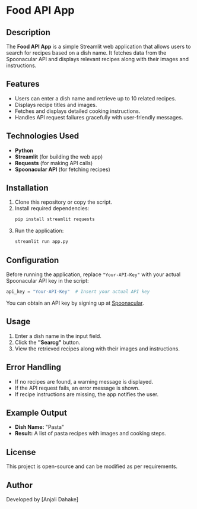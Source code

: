 # Food API App

## Description
The **Food API App** is a simple Streamlit web application that allows users to search for recipes based on a dish name. It fetches data from the Spoonacular API and displays relevant recipes along with their images and instructions.

## Features
- Users can enter a dish name and retrieve up to 10 related recipes.
- Displays recipe titles and images.
- Fetches and displays detailed cooking instructions.
- Handles API request failures gracefully with user-friendly messages.

## Technologies Used
- **Python**
- **Streamlit** (for building the web app)
- **Requests** (for making API calls)
- **Spoonacular API** (for fetching recipes)

## Installation
1. Clone this repository or copy the script.
2. Install required dependencies:
   ```sh
   pip install streamlit requests
   ```
3. Run the application:
   ```sh
   streamlit run app.py
   ```

## Configuration
Before running the application, replace `"Your-API-Key"` with your actual Spoonacular API key in the script:
```python
api_key = "Your-API-Key"  # Insert your actual API key
```
You can obtain an API key by signing up at [Spoonacular](https://spoonacular.com/food-api).

## Usage
1. Enter a dish name in the input field.
2. Click the **"Searcg"** button.
3. View the retrieved recipes along with their images and instructions.

## Error Handling
- If no recipes are found, a warning message is displayed.
- If the API request fails, an error message is shown.
- If recipe instructions are missing, the app notifies the user.

## Example Output
- **Dish Name:** "Pasta"
- **Result:** A list of pasta recipes with images and cooking steps.

## License
This project is open-source and can be modified as per requirements.

## Author
Developed by [Anjali Dahake]


